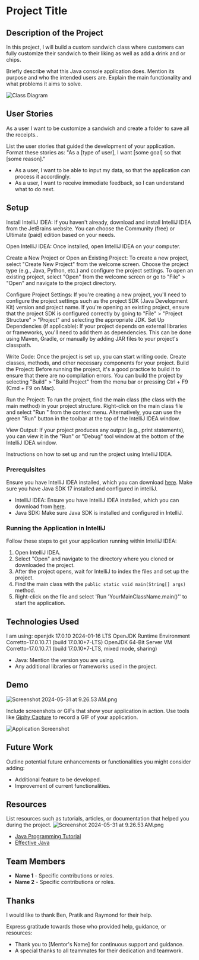 # Project Title

## Description of the Project
In this project, I will build a custom sandwich class where customers can fully customize their sandwich to their liking as well as add a drink and or chips.

Briefly describe what this Java console application does. Mention its purpose and who the intended users are. Explain the main functionality and what problems it aims to solve.

![Class Diagram](path/to/your/class_diagram.png)

## User Stories
As a user I want to be customize a sandwich and create a folder to save all the receipts..

List the user stories that guided the development of your application. Format these stories as: "As a [type of user], I want [some goal] so that [some reason]."

- As a user, I want to be able to input my data, so that the application can process it accordingly.
- As a user, I want to receive immediate feedback, so I can understand what to do next.

## Setup
Install IntelliJ IDEA: If you haven't already, download and install IntelliJ IDEA from the JetBrains website. You can choose the Community (free) or Ultimate (paid) edition based on your needs.

Open IntelliJ IDEA: Once installed, open IntelliJ IDEA on your computer.

Create a New Project or Open an Existing Project:
To create a new project, select "Create New Project" from the welcome screen. Choose the project type (e.g., Java, Python, etc.) and configure the project settings.
To open an existing project, select "Open" from the welcome screen or go to "File" > "Open" and navigate to the project directory.

Configure Project Settings:
If you're creating a new project, you'll need to configure the project settings such as the project SDK (Java Development Kit) version and project name.
If you're opening an existing project, ensure that the project SDK is configured correctly by going to "File" > "Project Structure" > "Project" and selecting the appropriate JDK.
Set Up Dependencies (if applicable): If your project depends on external libraries or frameworks, you'll need to add them as dependencies. This can be done using Maven, Gradle, or manually by adding JAR files to your project's classpath.

Write Code: Once the project is set up, you can start writing code. Create classes, methods, and other necessary components for your project.
Build the Project: Before running the project, it's a good practice to build it to ensure that there are no compilation errors. You can build the project by selecting "Build" > "Build Project" from the menu bar or pressing Ctrl + F9 (Cmd + F9 on Mac).

Run the Project:
To run the project, find the main class (the class with the main method) in your project structure.
Right-click on the main class file and select "Run <class-name>" from the context menu.
Alternatively, you can use the green "Run" button in the toolbar at the top of the IntelliJ IDEA window.

View Output: If your project produces any output (e.g., print statements), you can view it in the "Run" or "Debug" tool window at the bottom of the IntelliJ IDEA window.



Instructions on how to set up and run the project using IntelliJ IDEA.

### Prerequisites
Ensure you have IntelliJ IDEA installed, which you can download [here](https://www.jetbrains.com/idea/download/).
Make sure you have Java SDK 17 installed and configured in intelliJ.

- IntelliJ IDEA: Ensure you have IntelliJ IDEA installed, which you can download from [here](https://www.jetbrains.com/idea/download/).
- Java SDK: Make sure Java SDK is installed and configured in IntelliJ.

### Running the Application in IntelliJ

Follow these steps to get your application running within IntelliJ IDEA:

1. Open IntelliJ IDEA.
2. Select "Open" and navigate to the directory where you cloned or downloaded the project.
3. After the project opens, wait for IntelliJ to index the files and set up the project.
4. Find the main class with the `public static void main(String[] args)` method.
5. Right-click on the file and select 'Run 'YourMainClassName.main()'' to start the application.

## Technologies Used
I am using:
openjdk 17.0.10 2024-01-16 LTS
OpenJDK Runtime Environment Corretto-17.0.10.7.1 (build 17.0.10+7-LTS)
OpenJDK 64-Bit Server VM Corretto-17.0.10.7.1 (build 17.0.10+7-LTS, mixed mode, sharing)


- Java: Mention the version you are using.
- Any additional libraries or frameworks used in the project.

## Demo

![Screenshot 2024-05-31 at 9.26.53 AM.png](..%2F..%2F..%2F..%2F..%2F..%2F..%2FScreenshot%202024-05-31%20at%209.26.53%E2%80%AFAM.png)

Include screenshots or GIFs that show your application in action. Use tools like [Giphy Capture](https://giphy.com/apps/giphycapture) to record a GIF of your application.

![Application Screenshot](path/to/your/screenshot.png)

## Future Work

Outline potential future enhancements or functionalities you might consider adding:

- Additional feature to be developed.
- Improvement of current functionalities.

## Resources

List resources such as tutorials, articles, or documentation that helped you during the project.
![Screenshot 2024-05-31 at 9.26.53 AM.png](..%2F..%2F..%2F..%2F..%2F..%2F..%2FScreenshot%202024-05-31%20at%209.26.53%E2%80%AFAM.png)
- [Java Programming Tutorial](https://www.example.com)
- [Effective Java](https://www.example.com)

## Team Members

- **Name 1** - Specific contributions or roles.
- **Name 2** - Specific contributions or roles.

## Thanks
I would like to thank Ben, Pratik and Raymond for their help. 

Express gratitude towards those who provided help, guidance, or resources:

- Thank you to [Mentor's Name] for continuous support and guidance.
- A special thanks to all teammates for their dedication and teamwork.
